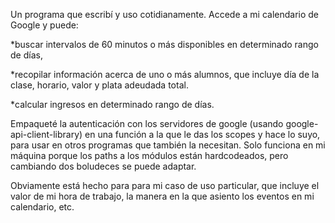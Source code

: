 Un programa que escribí y uso cotidianamente. Accede a mi calendario de Google y puede:

*buscar intervalos de 60 minutos o más disponibles en determinado rango de días,

*recopilar información acerca de uno o más alumnos, que incluye día de la clase, horario, valor y plata adeudada total.

*calcular ingresos en determinado rango de días.

Empaqueté la autenticación con los servidores de google (usando google-api-client-library) en una función a la que le das los scopes y hace lo suyo, para usar en otros programas que también la necesitan.
Solo funciona en mi máquina porque los paths a los módulos están hardcodeados, pero cambiando dos boludeces se puede adaptar.

Obviamente está hecho para para mi caso de uso particular, que incluye el valor de mi hora de trabajo, la manera en la que asiento los eventos en mi calendario, etc.
